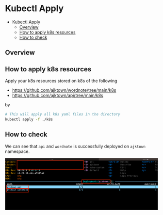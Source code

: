 # Kubectl Apply

<!-- TOC -->

- [Kubectl Apply](#kubectl-apply)
  - [Overview](#overview)
  - [How to apply k8s resources](#how-to-apply-k8s-resources)
  - [How to check](#how-to-check)

<!-- /TOC -->

## Overview


## How to apply k8s resources

Apply your k8s resources stored on k8s of the following

- https://github.com/ajktown/wordnote/tree/main/k8s
- https://github.com/ajktown/api/tree/main/k8s

by 
```sh
# This will apply all k8s yaml files in the directory
kubectl apply -f ./k8s
```


## How to check

We can see that `api` and `wordnote` is successfully deployed on `ajktown` namespace.
 
![deployments_on_ajktown_ns](./assets/deployments_on_ajktown_ns.png)
